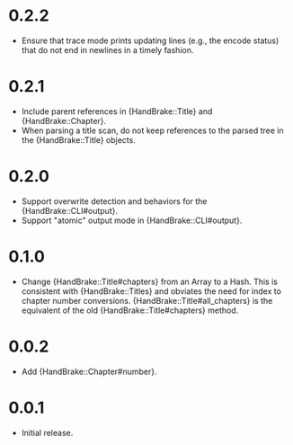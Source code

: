 0.2.2
=====

- Ensure that trace mode prints updating lines (e.g., the encode
  status) that do not end in newlines in a timely fashion.

0.2.1
=====

- Include parent references in {HandBrake::Title} and
  {HandBrake::Chapter}.
- When parsing a title scan, do not keep references to the parsed tree
  in the {HandBrake::Title} objects.

0.2.0
=====

- Support overwrite detection and behaviors for the
  {HandBrake::CLI#output}.
- Support "atomic" output mode in {HandBrake::CLI#output}.

0.1.0
=====

- Change {HandBrake::Title#chapters} from an Array to a Hash. This is
  consistent with {HandBrake::Titles} and obviates the need for index
  to chapter number conversions. {HandBrake::Title#all_chapters} is
  the equivalent of the old {HandBrake::Title#chapters} method.

0.0.2
=====

- Add {HandBrake::Chapter#number}.

0.0.1
=====

- Initial release.
